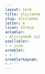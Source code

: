 ```yaml
---
layout: term
title: alçılanma
slug: alcilanma
letter: A
lisan: Türkçe
anlamlar:
- Alçılanmak işi
ozellikler:
- - isim
ornekler:
- - ''
orneklerkaynak:
- - ''
---
```

